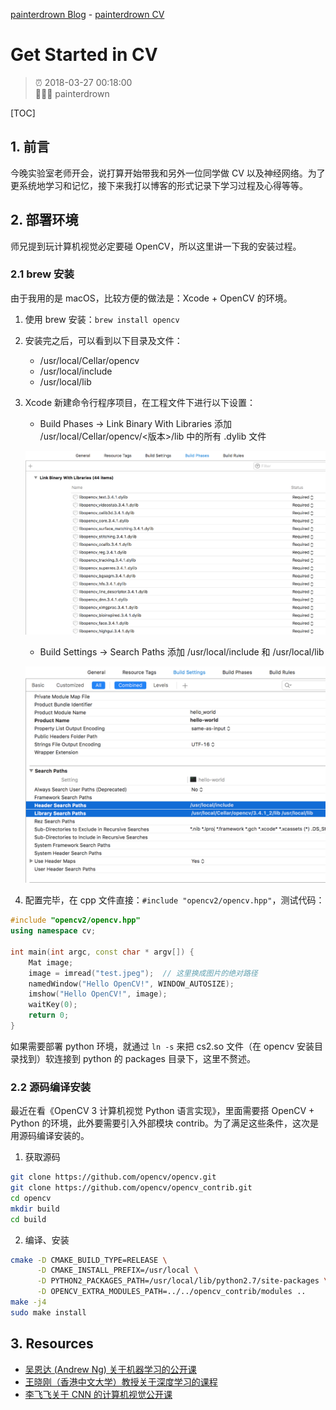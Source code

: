 [painterdrown Blog](https://painterdrown.github.io) - [painterdrown CV](https://painterdrown.github.io/cv)

# Get Started in CV

> ⏰ 2018-03-27 00:18:00<br/>
> 👨🏻‍💻 painterdrown

[TOC]

## 1. 前言

今晚实验室老师开会，说打算开始带我和另外一位同学做 CV 以及神经网络。为了更系统地学习和记忆，接下来我打以博客的形式记录下学习过程及心得等等。

## 2. 部署环境

师兄提到玩计算机视觉必定要碰 OpenCV，所以这里讲一下我的安装过程。

### 2.1 brew 安装

由于我用的是 macOS，比较方便的做法是：Xcode + OpenCV 的环境。

1. 使用 brew 安装：`brew install opencv`

2. 安装完之后，可以看到以下目录及文件：

    + /usr/local/Cellar/opencv
    + /usr/local/include
    + /usr/local/lib

3. Xcode 新建命令行程序项目，在工程文件下进行以下设置：

    + Build Phases -> Link Binary With Libraries 添加 /usr/local/Cellar/opencv/<版本>/lib 中的所有 .dylib 文件

    ![Build Phases](images/setting-1.png)

    + Build Settings -> Search Paths 添加 /usr/local/include 和 /usr/local/lib

    ![Build Settings](images/setting-2.png)

4. 配置完毕，在 cpp 文件直接：`#include "opencv2/opencv.hpp"`，测试代码：

  ```C++
  #include "opencv2/opencv.hpp"
  using namespace cv;

  int main(int argc, const char * argv[]) {
      Mat image;
      image = imread("test.jpeg");  // 这里换成图片的绝对路径
      namedWindow("Hello OpenCV!", WINDOW_AUTOSIZE);
      imshow("Hello OpenCV!", image);
      waitKey(0);
      return 0;
  }
  ```

如果需要部署 python 环境，就通过 `ln -s` 来把 cs2.so 文件（在 opencv 安装目录找到）软连接到 python 的 packages 目录下，这里不赘述。

### 2.2 源码编译安装

最近在看《OpenCV 3 计算机视觉 Python 语言实现》，里面需要搭 OpenCV + Python 的环境，此外要需要引入外部模块 contrib。为了满足这些条件，这次是用源码编译安装的。

1. 获取源码

```sh
git clone https://github.com/opencv/opencv.git
git clone https://github.com/opencv/opencv_contrib.git
cd opencv
mkdir build
cd build
```

2. 编译、安装

```sh
cmake -D CMAKE_BUILD_TYPE=RELEASE \
      -D CMAKE_INSTALL_PREFIX=/usr/local \
      -D PYTHON2_PACKAGES_PATH=/usr/local/lib/python2.7/site-packages \
      -D OPENCV_EXTRA_MODULES_PATH=../../opencv_contrib/modules ..
make -j4
sudo make install
```

## 3. Resources

+ [吴恩达 (Andrew Ng) 关于机器学习的公开课](http://open.163.com/special/opencourse/machinelearning.html)
+ [王晓刚（香港中文大学）教授关于深度学习的课程](http://www.ee.cuhk.edu.hk/~xgwang/)
+ [李飞飞关于 CNN 的计算机视觉公开课](http://study.163.com/course/courseMain.htm?courseId=1004697005)
